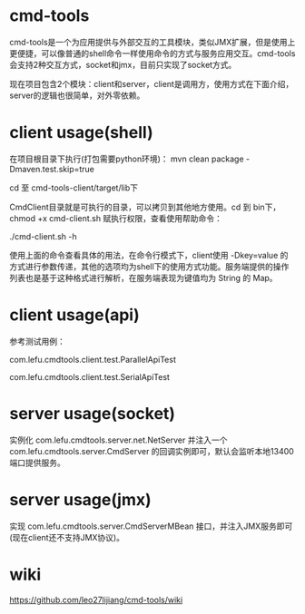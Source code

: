 # cmd-tools

cmd-tools是一个为应用提供与外部交互的工具模块，类似JMX扩展，但是使用上更便捷，可以像普通的shell命令一样使用命令的方式与服务应用交互。cmd-tools会支持2种交互方式，socket和jmx，目前只实现了socket方式。

现在项目包含2个模块：client和server，client是调用方，使用方式在下面介绍，server的逻辑也很简单，对外零依赖。

# client usage(shell)

在项目根目录下执行(打包需要python环境)：
mvn clean package -Dmaven.test.skip=true

cd 至 cmd-tools-client/target/lib下

CmdClient目录就是可执行的目录，可以拷贝到其他地方使用。cd 到 bin下，chmod +x cmd-client.sh 赋执行权限，查看使用帮助命令：

./cmd-client.sh -h

使用上面的命令查看具体的用法，在命令行模式下，client使用 -Dkey=value 的方式进行参数传递，其他的选项均为shell下的使用方式功能。服务端提供的操作列表也是基于这种格式进行解析，在服务端表现为键值均为 String 的 Map。 

# client usage(api)

参考测试用例：

com.lefu.cmdtools.client.test.ParallelApiTest

com.lefu.cmdtools.client.test.SerialApiTest

# server usage(socket)

实例化 com.lefu.cmdtools.server.net.NetServer 并注入一个 com.lefu.cmdtools.server.CmdServer 的回调实例即可，默认会监听本地13400端口提供服务。

# server usage(jmx)

实现 com.lefu.cmdtools.server.CmdServerMBean 接口，并注入JMX服务即可(现在client还不支持JMX协议)。

# wiki

https://github.com/leo27lijiang/cmd-tools/wiki
